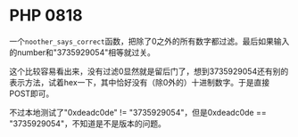# PHP 0818

一个`noother_says_correct`函数，把除了0之外的所有数字都过滤。最后如果输入的number和"3735929054"相等就过关。

这个比较容易看出来，没有过滤0显然就是留后门了，想到3735929054还有别的表示方法，试着hex一下，其中恰好没有（除0外的）十进制数字。于是直接POST即可。

不过本地测试了"0xdeadc0de" != "3735929054"，但是0xdeadc0de == "3735929054"，不知道是不是版本的问题。
